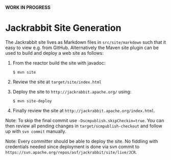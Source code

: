 <!--
   Licensed to the Apache Software Foundation (ASF) under one or more
   contributor license agreements.  See the NOTICE file distributed with
   this work for additional information regarding copyright ownership.
   The ASF licenses this file to You under the Apache License, Version 2.0
   (the "License"); you may not use this file except in compliance with
   the License.  You may obtain a copy of the License at

       http://www.apache.org/licenses/LICENSE-2.0

   Unless required by applicable law or agreed to in writing, software
   distributed under the License is distributed on an "AS IS" BASIS,
   WITHOUT WARRANTIES OR CONDITIONS OF ANY KIND, either express or implied.
   See the License for the specific language governing permissions and
   limitations under the License.
  -->

**WORK IN PROGRESS**

Jackrabbit Site Generation
==========================
The Jackrabbit site lives as Markdown files in `src/site/markdown` such
that it easy to view e.g. from GitHub. Alternatively the Maven site plugin
can be used to build and deploy a web site as follows:

1. From the reactor build the site with javadoc:

   ````
   $ mvn site
   ````

2. Review the site at `target/site/index.html`

3. Deploy the site to `http://jackrabbit.apache.org/` using:

   ````
   $ mvn site-deploy
   ````

4. Finally review the site at `http://jackrabbit.apache.org/index.html`.


Note: To skip the final commit use `-Dscmpublish.skipCheckin=true`. You can then
review all pending changes in `target/scmpublish-checkout` and follow
up with `svn commit` manually.

Note: Every committer should be able to deploy the site. No fiddling with
credentials needed since deployment is done via svn commit to
`https://svn.apache.org/repos/asf/jackrabbit/site/live/JCR`.
